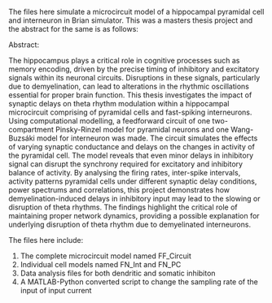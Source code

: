 The files here simulate a microcircuit model of a hippocampal pyramidal cell and interneuron in Brian simulator. This was a masters thesis project and the abstract for the same is as follows:

Abstract: 

The hippocampus plays a critical role in cognitive processes such as memory encoding, driven by the precise timing of inhibitory and excitatory signals within its neuronal circuits. Disruptions in these signals, particularly due to demyelination, can lead to alterations in the rhythmic oscillations essential for proper brain function. 
This thesis investigates the impact of synaptic delays on theta rhythm modulation within a hippocampal microcircuit comprising of pyramidal cells and fast-spiking interneurons. Using computational modelling, a feedforward circuit of one two-compartment Pinsky-Rinzel model for pyramidal neurons and one Wang-Buzsáki model for interneuron was made. 
The circuit simulates the effects of varying synaptic conductance and delays on the changes in activity of the pyramidal cell. The model reveals that even minor delays in inhibitory signal can disrupt the synchrony required for excitatory and inhibitory balance of activity. By analysing the firing rates, inter-spike intervals, 
activity patterns pyramidal cells under different synaptic delay conditions, power spectrums and correlations, this project demonstrates how demyelination-induced delays in inhibitory input may lead to the slowing or disruption of theta rhythms. The findings highlight the critical role of maintaining proper network dynamics, 
providing a possible explanation for underlying disruption of theta rhythm due to demyelinated interneurons.

The files here include:
1. The complete microcircuit model named FF_Circuit
2. Individual cell models named FN_Int and FN_PC
3. Data analysis files for both dendritic and somatic inhibiton
4. A MATLAB-Python converted script to change the sampling rate of the input of input current
